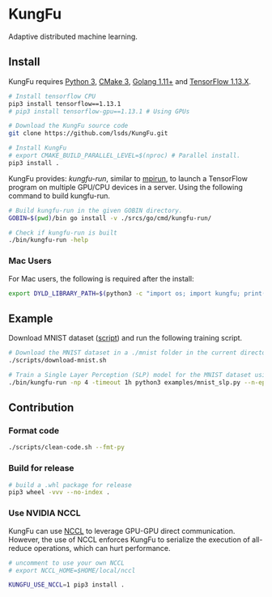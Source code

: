 # KungFu

Adaptive distributed machine learning.

## Install

KungFu requires [Python 3](https://www.python.org/downloads/), [CMake 3](https://cmake.org/install/), [Golang 1.11+](https://golang.org/dl/) and [TensorFlow 1.13.X](https://www.tensorflow.org/install/pip#older-versions-of-tensorflow).

```bash
# Install tensorflow CPU
pip3 install tensorflow==1.13.1
# pip3 install tensorflow-gpu==1.13.1 # Using GPUs

# Download the KungFu source code
git clone https://github.com/lsds/KungFu.git

# Install KungFu
# export CMAKE_BUILD_PARALLEL_LEVEL=$(nproc) # Parallel install.
pip3 install .
```

KungFu provides: *kungfu-run*, similar to [mpirun](https://horovod.readthedocs.io/en/latest/mpirun.html), to launch a TensorFlow program on multiple GPU/CPU devices in a server.
Using the following command to build kungfu-run.

```bash
# Build kungfu-run in the given GOBIN directory.
GOBIN=$(pwd)/bin go install -v ./srcs/go/cmd/kungfu-run/

# Check if kungfu-run is built
./bin/kungfu-run -help
```

### Mac Users

For Mac users, the following is required after the install:

```bash
export DYLD_LIBRARY_PATH=$(python3 -c "import os; import kungfu; print(os.path.dirname(kungfu.__file__))")
```

## Example

Download MNIST dataset ([script](scripts/download-mnist.sh)) and run the following training script.

```bash
# Download the MNIST dataset in a ./mnist folder in the current directory.
./scripts/download-mnist.sh

# Train a Single Layer Perception (SLP) model for the MNIST dataset using 4 CPUs for 10 data epochs.
./bin/kungfu-run -np 4 -timeout 1h python3 examples/mnist_slp.py --n-epochs 10
```

## Contribution

### Format code

```bash
./scripts/clean-code.sh --fmt-py
```

### Build for release

```bash
# build a .whl package for release
pip3 wheel -vvv --no-index .
```

### Use NVIDIA NCCL

KungFu can use [NCCL](https://developer.nvidia.com/nccl) to leverage GPU-GPU direct communication.
However, the use of NCCL enforces KungFu to serialize the execution of all-reduce operations, which can hurt performance.

```bash
# uncomment to use your own NCCL
# export NCCL_HOME=$HOME/local/nccl

KUNGFU_USE_NCCL=1 pip3 install .
```
